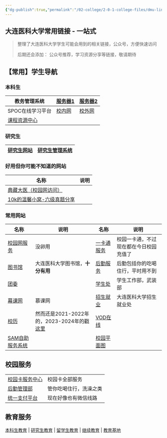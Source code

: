 ```yaml
---
{"dg-publish":true,"permalink":"/02-college/2-0-1-college-files/dmu-links/","tags":["大医资源"],"noteIcon":""}
---
```


## 大连医科大学常用链接 - 一站式

>整理了大连医科大学学生可能会用到的相关链接，公众号，方便快速访问
>
>后期还会添加： 公众号推荐，学习资源分享等链接，敬请期待


## 【常用】学生导航

### 本科生
| 教务管理系统                          | [服务器1](http://210.47.245.3/) | [服务器2](http://210.47.245.4/(qsah0c55afs3esbxjo2fqn45)/default2.aspx) |
| ------------------------------------- | ------------------------------- | ----------------------------------------------------------------------- |
| SPOC在线学习平台                      | [校内网](http://210.47.245.72/) | [校外网](http://210.47.245.72/)                                         |
| [课程资源中心](http://210.47.245.13/) |                                 |                                                                         |

### 研究生

| [研究生网站](http://yjs.dmu.edu.cn/) | [研究生管理系统](https://dmugraduate.dmu.edu.cn/gmis5/home/stulogin) |
| ------------------------------------ | -------------------------------------------------------------------- |

### 好用但你可能不知道的网站
| 名称                                                                                                   | 说明    |
| ------------------------------------------------------------------------------------------------------ | --- |
| [典藏大医（校园网访问）](http://inlib.dmu.edu.cn:8080/)                                                |     |
| [10k的温馨小窝-六级真题分享](https://flowus.cn/tenthousand/share/f30a717a-b8c1-4ed3-80b5-63bb02fa89f7) |     |

### 常用网站

|名称|说明|名称|说明|
|---|---|---|---|
|[校园网服务](http://met.dmu.edu.cn/wlglb1.htm)|没卵用|[一卡通服务](http://met.dmu.edu.cn/xykfwb.htm)|校园一卡通，不过现在都在今日校园充值了|
|[图书馆](https://lib.dmu.edu.cn/)|大连医科大学图书馆，**十分有用**|[后勤服务](https://hqglc.dmu.edu.cn/)|后勤包括你的吃喝住行，平时用不到|
|[团委](http://tw.dmu.edu.cn/)||[学生处](http://student.dmu.edu.cn/)|学生工作部，武装部|
|[幕课网](http://www.imooc.com/)|慕课网|[招生就业](http://rcd.dmu.edu.cn/)|大连医科大学招生就业处|
|[校历](https://www.dmu.edu.cn/pdf/XiaoLi2021_2022.pdf)|然而还是2021-2022年的，2023-2024年的戳[这里](https://www.tenthousand.cn/resources/dmu-resources/dmu-calendar-2023-2024/2023/09/)|[VOD在线](http://vod.dmu.edu.cn/index.php?controller=default&action=index)||
|[SAM自助服务系统](http://10.0.0.11:8080/selfservice/)||[校园平面图](https://www.dmu.edu.cn/info/1071/1031.htm)||

## 校园服务
|                                                                    |                        |
| ------------------------------------------------------------------ | ---------------------- |
| [校园卡服务中心](https://met.dmu.edu.cn/xykfwb.htm)                | 校园卡全部服务         |
| [后勤管理部](https://hqglc.dmu.edu.cn/)                            | 管你吃喝住行，洗澡之类 |
| [统一支付平台](http://cwjf.dmu.edu.cn/xysf/login.aspx?local=zh-cn) | 现在好像也有微信线路   |

## 教育服务

[本科生教育](https://recruit.dmu.edu.cn/) | [研究生教育](https://yjs.dmu.edu.cn/) | [留学生教育](https://gjy.dmu.edu.cn/) | [继续教育](https://cce.dmu.edu.cn/) | [教育基地](https://www.dmu.edu.cn/xxgk/rcpymb.htm)
